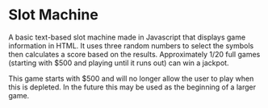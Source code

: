 # Slot Machine

A basic text-based slot machine made in Javascript that displays game information in HTML. It uses three random numbers to select the symbols then calculates a score based on the results. Approximately 1/20 full games (starting with $500 and playing until it runs out) can win a jackpot.

This game starts with $500 and will no longer allow the user to play when this is depleted. In the future this may be used as the beginning of a larger game.
